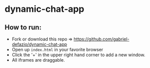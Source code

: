 # dynamic-chat-app

## How to run:
* Fork or download this repo => https://github.com/gabriel-defazio/dynamic-chat-app
* Open up `index.html` in your favorite browser 
* Click the '+' in the upper right hand corner to add a new window.
* All iframes are draggable.


